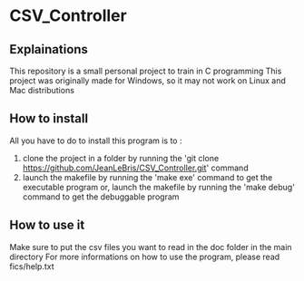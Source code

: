 # CSV_Controller

## Explainations

This repository is a small personal project to train in C programming
This project was originally made for Windows, so it may not work on Linux and Mac distributions

## How to install

All you have to do to install this program is to :
  1. clone the project in a folder by running the 'git clone https://github.com/JeanLeBris/CSV_Controller.git' command
  2. launch the makefile by running the 'make exe' command to get the executable program or,
     launch the makefile by running the 'make debug' command to get the debuggable program

## How to use it

Make sure to put the csv files you want to read in the doc folder in the main directory
For more informations on how to use the program, please read fics/help.txt
